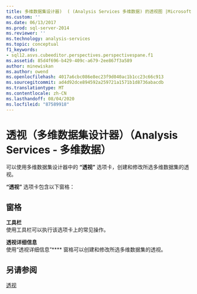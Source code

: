 ```yaml
---
title: 多维数据集设计器)  ( (Analysis Services 多维数据) 的透视图 |Microsoft Docs
ms.custom: ''
ms.date: 06/13/2017
ms.prod: sql-server-2014
ms.reviewer: ''
ms.technology: analysis-services
ms.topic: conceptual
f1_keywords:
- sql12.asvs.cubeeditor.perspectives.perspectivespane.f1
ms.assetid: 85d4f696-b429-409c-a679-2ee867f3a589
author: minewiskan
ms.author: owend
ms.openlocfilehash: 4017a6cbc086e8ec23f9d040ac1b1cc23c66c913
ms.sourcegitcommit: ad4d92dce894592a259721a1571b1d8736abacdb
ms.translationtype: MT
ms.contentlocale: zh-CN
ms.lasthandoff: 08/04/2020
ms.locfileid: "87589918"
---
```

# <a name="perspectives-cube-designer-analysis-services---multidimensional-data"></a>透视（多维数据集设计器）（Analysis Services - 多维数据）
  可以使用多维数据集设计器中的 **“透视”** 选项卡，创建和修改所选多维数据集的透视。  
  
 **“透视”** 选项卡包含以下窗格：  
  
## <a name="panes"></a>窗格  
 **工具栏**  
 使用工具栏可以执行该选项卡上的常见操作。  
  
 **透视详细信息**  
 使用“透视详细信息”**** 窗格可以创建和修改所选多维数据集的透视。  
  
## <a name="see-also"></a>另请参阅  
 [透视](multidimensional-models-olap-logical-cube-objects/perspectives.md)  
  
  
